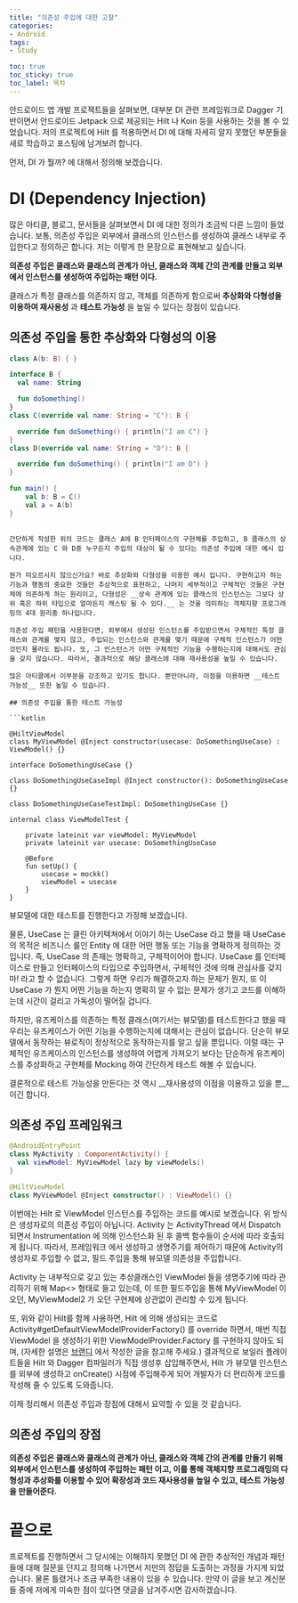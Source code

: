 ```yaml
---
title: "의존성 주입에 대한 고찰"
categories:
- Android
tags:
- Study

toc: true
toc_sticky: true
toc_label: 목차
---
```


안드로이드 앱 개발 프로젝트들을 살펴보면, 대부분 DI 관련 프레임워크로 Dagger 기반이면서 안드로이드 Jetpack 으로 제공되는 Hilt 나 Koin 등을 사용하는 것을 볼 수 있었습니다. 저의 프로젝트에 Hilt 를 적용하면서 DI 에 대해 자세히 알지 못했던 부분들을 새로 학습하고 포스팅에 남겨보려 합니다.

먼저, DI 가 뭘까? 에 대해서 정의해 보겠습니다.

# DI (Dependency Injection)

많은 아티클, 블로그, 문서들을 살펴보면서 DI 에 대한 정의가 조금씩 다른 느낌이 들었습니다. 보통, 의존성 주입은 외부에서 클래스의 인스턴스를 생성하여 클래스 내부로 주입한다고 정의하곤 합니다. 저는 이렇게 한 문장으로 표현해보고 싶습니다.

__의존성 주입은 클래스와 클래스의 관계가 아닌, 클래스와 객체 간의 관계를 만들고 외부에서 인스턴스를 생성하여 주입하는 패턴 이다.__

클래스가 특정 클래스를 의존하지 않고, 객체를 의존하게 함으로써 __추상화와 다형성을 이용하여 재사용성__ 과 __테스트 가능성__ 을 높일 수 있다는 장점이 있습니다.

## 의존성 주입을 통한 추상화와 다형성의 이용

```kotlin
class A(b: B) { }

interface B { 
  val name: String

  fun doSomething()
}
class C(override val name: String = "C"): B {

  override fun doSomething() { println("I am C") }
}
class D(override val name: String = "D"): B {

  override fun doSomething() { println("I am D") }
}

fun main() {
    val b: B = C()
    val a = A(b)
}
```
```

간단하게 작성한 위의 코드는 클래스 A에 B 인터페이스의 구현체를 주입하고, B 클래스의 상속관계에 있는 C 와 D중 누구든지 주입의 대상이 될 수 있다는 의존성 주입에 대한 예시 입니다. 

뭔가 떠오르시지 않으신가요? 바로 추상화와 다형성을 이용한 예시 입니다. 구현하고자 하는 기능과 행동의 중요한 것들만 추상적으로 표현하고, 나머지 세부적이고 구체적인 것들은 구현체에 의존하게 하는 원리이고, 다형성은 __상속 관계에 있는 클래스의 인스턴스는 그보다 상위 혹은 하위 타입으로 얼마든지 캐스팅 될 수 있다.__ 는 것을 의미하는 객체지향 프로그래밍의 4대 원리중 하나입니다.

의존성 주입 패턴을 사용한다면, 외부에서 생성된 인스턴스를 주입받으면서 구체적인 특정 클래스와 관계를 맺지 않고, 주입되는 인스턴스와 관계를 맺기 때문에 구체적 인스턴스가 어떤 것인지 몰라도 됩니다. 또, 그 인스턴스가 어떤 구체적인 기능을 수행하는지에 대해서도 관심을 갖지 않습니다. 따라서, 결과적으로 해당 클래스에 대해 재사용성을 높일 수 있습니다.

많은 아티클에서 이부분을 강조하고 있기도 합니다. 뿐만아니라, 이점을 이용하면 __테스트 가능성__ 또한 높일 수 있습니다.

## 의존성 주입을 통한 테스트 가능성

```kotlin

@HiltViewModel
class MyViewModel @Inject constructor(usecase: DoSomethingUseCase) : ViewModel() {}

interface DoSomethingUseCase {}

class DoSomethingUseCaseImpl @Inject constructor(): DoSomethingUseCase {}

class DoSomethingUseCaseTestImpl: DoSomethingUseCase {}

internal class ViewModelTest {

    private lateinit var viewModel: MyViewModel
    private lateinit var usecase: DoSomethingUseCase

    @Before
    fun setUp() {
        usecase = mockk()
        viewModel = usecase
    }
}
```

뷰모델에 대한 테스트를 진행한다고 가정해 보겠습니다. 

물론, UseCase 는 클린 아키텍쳐에서 이야기 하는 UseCase 라고 했을 때 UseCase 의 목적은 비즈니스 룰인 Entity 에 대한 어떤 행동 또는 기능을 명확하게 정의하는 것 입니다. 즉, UseCase 의 존재는 명확하고, 구체적이어야 합니다. UseCase 를 인터페이스로 만들고 인터페이스의 타입으로 주입하면서, 구체적인 것에 의해 관심사를 갖지 마! 라고 할 수 없습니다. 그렇게 하면 우리가 해결하고자 하는 문제가 뭔지, 또 이 UseCase 가 뭔지 어떤 기능을 하는지 명확히 알 수 없는 문제가 생기고 코드를 이해하는데 시간이 걸리고 가독성이 떨어질 겁니다.

하지만, 유즈케이스를 의존하는 특정 클래스(여기서는 뷰모델)를 테스트한다고 했을 때 우리는 유즈케이스가 어떤 기능을 수행하는지에 대해서는 관심이 없습니다. 단순히 뷰모델에서 동작하는 뷰로직이 정상적으로 동작하는지를 알고 싶을 뿐입니다. 이럴 때는 구체적인 유즈케이스의 인스턴스를 생성하여 어렵게 가져오기 보다는 단순하게 유즈케이스를 추상화하고 구현체를 Mocking 하여 간단하게 테스트 해볼 수 있습니다.

결론적으로 테스트 가능성을 만든다는 것 역시 __재사용성의 이점을 이용하고 있을 뿐__이긴 합니다.

## 의존성 주입 프레임워크

```kotlin
@AndroidEntryPoint
class MyActivity : ComponentActivity() {
  val viewModel: MyViewModel lazy by viewModels()
}

@HiltViewModel
class MyViewModel @Inject constructor() : ViewModel() {}
```

이번에는 Hilt 로 ViewModel 인스턴스를 주입하는 코드를 예시로 보겠습니다. 위 방식은 생성자로의 의존성 주입이 아닙니다. Activity 는 ActivityThread 에서 Dispatch 되면서 Instrumentation 에 의해 인스턴스화 된 후 콜백 함수들이 순서에 따라 호출되게 됩니다. 따라서, 프레임워크 에서 생성하고 생명주기를 제어하기 때문에 Activity의 생성자로 주입할 수 없고, 필드 주입을 통해 뷰모델 의존성을 주입합니다.

Activity 는 내부적으로 갖고 있는 추상클래스인 ViewModel 들을 생명주기에 따라 관리하기 위해 Map<> 형태로 들고 있는데, 이 또한 필드주입을 통해 MyViewModel 이 오던, MyViewModel2 가 오던 구현체에 상관없이 관리할 수 있게 됩니다.

또, 위와 같이 Hilt를 함께 사용하면, Hilt 에 의해 생성되는 코드로 Activity#getDefaultViewModelProviderFactory() 를 override 하면서, 매번 직접 ViewModel 을 생성하기 위한 ViewModelProvider.Factory 를 구현하지 않아도 되며, (자세한 설명은 [브랜디](https://labs.brandi.co.kr//2021/04/27/kimdy3.html) 에서 작성한 글을 참고해 주세요.) 결과적으로 보일러 플레이트들을 Hilt 와 Dagger 컴파일러가 직접 생성후 삽입해주면서, Hilt 가 뷰모델 인스턴스를 외부에 생성하고 onCreate() 시점에 주입해주게 되어 개발자가 더 편리하게 코드를 작성해 줄 수 있도록 도와줍니다. 

이제 정리해서 의존성 주입과 장점에 대해서 요약할 수 있을 것 같습니다.

## 의존성 주입의 장점

__의존성 주입은 클래스와 클래스의 관계가 아닌, 클래스와 객체 간의 관계를 만들기 위해 외부에서 인스턴스를 생성하여 주입하는 패턴 이고, 이를 통해 객체지향 프로그래밍의 다형성과 추상화를 이용할 수 있어 확장성과 코드 재사용성을 높일 수 있고, 테스트 가능성을 만들어준다.__

# 끝으로

프로젝트를 진행하면서 그 당시에는 이해하지 못했던 DI 에 관한 추상적인 개념과 패턴들에 대해 질문을 던지고 정의해 나가면서 저만의 정답을 도출하는 과정을 가지게 되었습니다. 물론 틀렸거나 조금 부족한 내용이 있을 수 있습니다. 만약 이 글을 보고 계신분들 중에 저에게 미숙한 점이 있다면 댓글을 남겨주시면 감사하겠습니다.